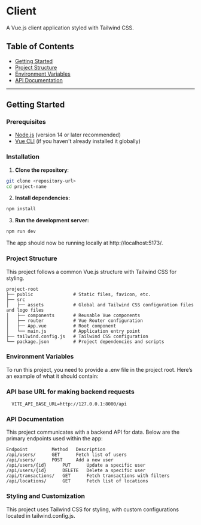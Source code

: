 # Client

A Vue.js client application styled with Tailwind CSS.

## Table of Contents

- [Getting Started](#getting-started)
- [Project Structure](#project-structure)
- [Environment Variables](#environment-variables)
- [API Documentation](#api-documentation)

---

## Getting Started

### Prerequisites

- [Node.js](https://nodejs.org/) (version 14 or later recommended)
- [Vue CLI](https://cli.vuejs.org/) (if you haven't already installed it globally)

### Installation

1. **Clone the repository**:
```bash
git clone <repository-url>
cd project-name
```
2. **Install dependencies:**
```bash
npm install
```

3. **Run the development server:**

```bash
npm run dev
```

The app should now be running locally at http://localhost:5173/.

### Project Structure

This project follows a common Vue.js structure with Tailwind CSS for styling.

```
project-root
├── public               # Static files, favicon, etc.
├── src
│   ├── assets           # Global and Tailwind CSS configuration files and logo files
│   ├── components       # Reusable Vue components
│   ├── router           # Vue Router configuration
│   ├── App.vue          # Root component
│   └── main.js          # Application entry point
├── tailwind.config.js   # Tailwind CSS configuration
└── package.json         # Project dependencies and scripts
```

### Environment Variables

To run this project, you need to provide a .env file in the project root. Here’s an example of what it should contain:

### API base URL for making backend requests

      VITE_API_BASE_URL=http://127.0.0.1:8000/api

### API Documentation

This project communicates with a backend API for data. Below are the primary endpoints used within the app:
```
Endpoint	     Method	  Description
/api/users/	     GET	  Fetch list of users
/api/users/	     POST	  Add a new user
/api/users/{id}	     PUT	  Update a specific user
/api/users/{id}	     DELETE	  Delete a specific user
/api/transactions/   GET	  Fetch transactions with filters
/api/locations/	     GET	  Fetch list of locations
```

### Styling and Customization

This project uses Tailwind CSS for styling, with custom configurations located in tailwind.config.js.
